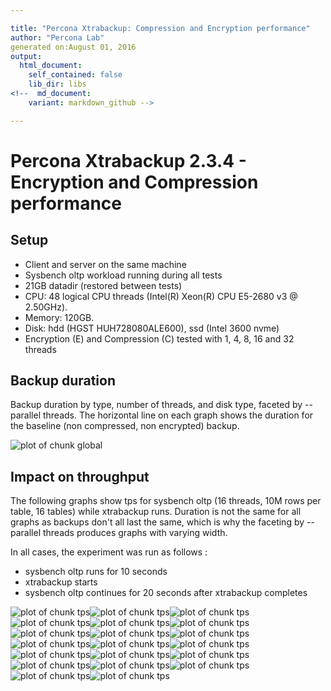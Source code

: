 ```yaml
---

title: "Percona Xtrabackup: Compression and Encryption performance"
author: "Percona Lab"
generated on:August 01, 2016
output:
  html_document:
    self_contained: false 
    lib_dir: libs
<!--  md_document:
    variant: markdown_github -->

---
```



# Percona Xtrabackup 2.3.4 - Encryption and Compression performance 

## Setup

* Client and server on the same machine 
* Sysbench oltp workload running during all tests
* 21GB datadir (restored between tests)
* CPU: 48 logical CPU threads (Intel(R) Xeon(R) CPU E5-2680 v3 @ 2.50GHz). 
* Memory: 120GB. 
* Disk: hdd (HGST HUH728080ALE600), ssd (Intel 3600 nvme) 
* Encryption (E) and Compression (C) tested with 1, 4, 8, 16 and 32 threads


## Backup duration 

Backup duration by type, number of threads, and disk type, faceted by
--parallel threads. The
horizontal line on each graph shows the duration for the baseline (non
compressed, non encrypted) backup. 

![plot of chunk global](figure/global-1.png)

## Impact on throughput

The following graphs show tps for sysbench oltp (16 threads, 10M rows
per table, 16 tables) while xtrabackup runs. Duration is not the same
for all graphs as backups don't all last the same, which is why the
faceting by --parallel threads produces graphs with varying width.  

In all cases, the experiment was run as follows :
- sysbench oltp runs for 10 seconds
- xtrabackup starts
- sysbench oltp continues for 20 seconds after xtrabackup completes

![plot of chunk tps](figure/tps-1.png)![plot of chunk tps](figure/tps-2.png)![plot of chunk tps](figure/tps-3.png)![plot of chunk tps](figure/tps-4.png)![plot of chunk tps](figure/tps-5.png)![plot of chunk tps](figure/tps-6.png)![plot of chunk tps](figure/tps-7.png)![plot of chunk tps](figure/tps-8.png)![plot of chunk tps](figure/tps-9.png)![plot of chunk tps](figure/tps-10.png)![plot of chunk tps](figure/tps-11.png)![plot of chunk tps](figure/tps-12.png)![plot of chunk tps](figure/tps-13.png)![plot of chunk tps](figure/tps-14.png)![plot of chunk tps](figure/tps-15.png)![plot of chunk tps](figure/tps-16.png)![plot of chunk tps](figure/tps-17.png)![plot of chunk tps](figure/tps-18.png)![plot of chunk tps](figure/tps-19.png)![plot of chunk tps](figure/tps-20.png)

